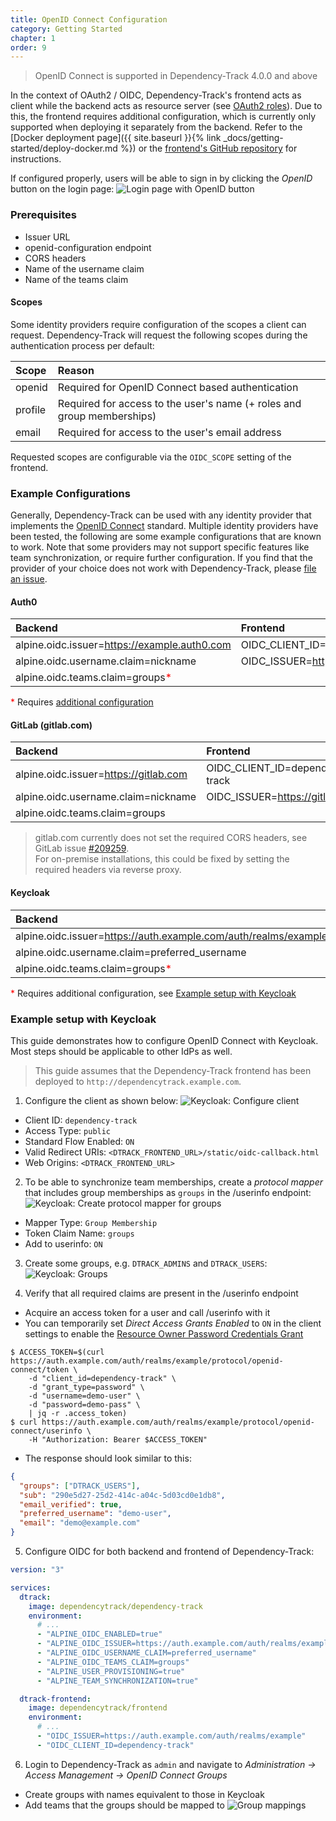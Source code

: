 ```yaml
---
title: OpenID Connect Configuration
category: Getting Started
chapter: 1
order: 9
---
```


> OpenID Connect is supported in Dependency-Track 4.0.0 and above

In the context of OAuth2 / OIDC, Dependency-Track's frontend acts as client while the backend acts as resource server (see [OAuth2 roles](https://tools.ietf.org/html/rfc6749#section-1.1)).
Due to this, the frontend requires additional configuration, which is currently only supported when deploying it separately from the backend.
Refer to the [Docker deployment page]({{ site.baseurl }}{% link _docs/getting-started/deploy-docker.md %}) or the [frontend's GitHub repository](https://github.com/DependencyTrack/frontend/blob/master/README.md) for instructions.

If configured properly, users will be able to sign in by clicking the *OpenID* button on the login page:
![Login page with OpenID button](/images/screenshots/oidc-login-page.png)

### Prerequisites

* Issuer URL
* openid-configuration endpoint
* CORS headers
* Name of the username claim
* Name of the teams claim

#### Scopes

Some identity providers require configuration of the scopes a client can request. 
Dependency-Track will request the following scopes during the authentication process per default:

| Scope   | Reason                                                                  |
|:--------|:------------------------------------------------------------------------|
| openid  | Required for OpenID Connect based authentication                        |
| profile | Required for access to the user's name (+ roles and group memberships)  |
| email   | Required for access to the user's email address                         |

Requested scopes are configurable via the `OIDC_SCOPE` setting of the frontend.

### Example Configurations

Generally, Dependency-Track can be used with any identity provider that implements the [OpenID Connect](https://openid.net/connect/) standard.
Multiple identity providers have been tested, the following are some example configurations that are known to work. 
Note that some providers may not support specific features like team synchronization, or require further configuration.
If you find that the provider of your choice does not work with Dependency-Track, please [file an issue](https://github.com/DependencyTrack/dependency-track/issues).

#### Auth0

| Backend                                                        | Frontend                                        |
|:---------------------------------------------------------------|:------------------------------------------------|
| alpine.oidc.issuer=https://example.auth0.com                   | OIDC_CLIENT_ID=9XgMg7bP7QbD74TZnzZ9Jhk9KHq3RPCM |
| alpine.oidc.username.claim=nickname                            | OIDC_ISSUER=https://example.auth0.com           |
| alpine.oidc.teams.claim=groups<span style="color:red">*</span> |                                                 |

<span style="color:red">*</span> Requires [additional configuration](https://auth0.com/docs/extensions/authorization-extension/use-rules-with-the-authorization-extension)

#### GitLab (gitlab.com)

| Backend                               | Frontend                        |
|:--------------------------------------|:--------------------------------|
| alpine.oidc.issuer=https://gitlab.com | OIDC_CLIENT_ID=dependency-track |
| alpine.oidc.username.claim=nickname   | OIDC_ISSUER=https://gitlab.com  |
| alpine.oidc.teams.claim=groups        |                                 |

> gitlab.com currently does not set the required CORS headers, see GitLab issue [#209259](https://gitlab.com/gitlab-org/gitlab/-/issues/209259).  
> For on-premise installations, this could be fixed by setting the required headers via reverse proxy.  

#### Keycloak

| Backend                                                         | Frontend                                                 |
|:----------------------------------------------------------------|:---------------------------------------------------------|
| alpine.oidc.issuer=https://auth.example.com/auth/realms/example | OIDC_CLIENT_ID=dependency-track                          |
| alpine.oidc.username.claim=preferred_username                   | OIDC_ISSUER=https://auth.example.com/auth/realms/example |
| alpine.oidc.teams.claim=groups<span style="color:red">*</span>  |                                                          |

<span style="color:red">*</span> Requires additional configuration, see [Example setup with Keycloak](#example-setup-with-keycloak)

### Example setup with Keycloak

This guide demonstrates how to configure OpenID Connect with Keycloak. Most steps should be applicable to other IdPs as well.

> This guide assumes that the Dependency-Track frontend has been deployed to `http://dependencytrack.example.com`.

1. Configure the client as shown below:
![Keycloak: Configure client](/images/screenshots/oidc-keycloak-client-settings.png)
  * Client ID: `dependency-track`
  * Access Type: `public`
  * Standard Flow Enabled: `ON`
  * Valid Redirect URIs: `<DTRACK_FRONTEND_URL>/static/oidc-callback.html`
  * Web Origins: `<DTRACK_FRONTEND_URL>`

2. To be able to synchronize team memberships, create a *protocol mapper* that includes group memberships as `groups` in
the /userinfo endpoint:
![Keycloak: Create protocol mapper for groups](/images/screenshots/oidc-keycloak-create-protocol-mapper.png) 
  * Mapper Type: `Group Membership`
  * Token Claim Name: `groups`
  * Add to userinfo: `ON`

3. Create some groups, e.g. `DTRACK_ADMINS` and `DTRACK_USERS`:
![Keycloak: Groups](/images/screenshots/oidc-keycloak-groups.png)

4. Verify that all required claims are present in the /userinfo endpoint
  * Acquire an access token for a user and call /userinfo with it
  * You can temporarily set *Direct Access Grants Enabled* to `ON` in the client settings to enable the [Resource Owner Password Credentials Grant](https://tools.ietf.org/html/rfc6749#section-4.3)
```
$ ACCESS_TOKEN=$(curl https://auth.example.com/auth/realms/example/protocol/openid-connect/token \
    -d "client_id=dependency-track" \
    -d "grant_type=password" \
    -d "username=demo-user" \
    -d "password=demo-pass" \
    | jq -r .access_token)
$ curl https://auth.example.com/auth/realms/example/protocol/openid-connect/userinfo \
    -H "Authorization: Bearer $ACCESS_TOKEN"
```
  * The response should look similar to this:
```json
{
  "groups": ["DTRACK_USERS"],
  "sub": "290e5d27-25d2-414c-a04c-5d03cd0e1db8",
  "email_verified": true,
  "preferred_username": "demo-user",
  "email": "demo@example.com"
}
```

5. Configure OIDC for both backend and frontend of Dependency-Track:

```yaml
version: "3"

services:
  dtrack:
    image: dependencytrack/dependency-track
    environment:
      # ...
      - "ALPINE_OIDC_ENABLED=true"
      - "ALPINE_OIDC_ISSUER=https://auth.example.com/auth/realms/example"
      - "ALPINE_OIDC_USERNAME_CLAIM=preferred_username"
      - "ALPINE_OIDC_TEAMS_CLAIM=groups"
      - "ALPINE_USER_PROVISIONING=true"
      - "ALPINE_TEAM_SYNCHRONIZATION=true"

  dtrack-frontend:
    image: dependencytrack/frontend
    environment:
      # ...
      - "OIDC_ISSUER=https://auth.example.com/auth/realms/example"
      - "OIDC_CLIENT_ID=dependency-track"
```

6. Login to Dependency-Track as `admin` and navigate to *Administration -> Access Management -> OpenID Connect Groups*
  * Create groups with names equivalent to those in Keycloak
  * Add teams that the groups should be mapped to
![Group mappings](/images/screenshots/oidc-groups.png)
